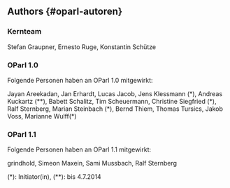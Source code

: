 ## Authors {#oparl-autoren}

### Kernteam

Stefan Graupner, Ernesto Ruge, Konstantin Schütze

### OParl 1.0

Folgende Personen haben an OParl 1.0 mitgewirkt:

Jayan Areekadan,
Jan Erhardt,
Lucas Jacob,
Jens Klessmann (\*),
Andreas Kuckartz (\*\*),
Babett Schalitz,
Tim Scheuermann,
Christine Siegfried (\*),
Ralf Sternberg,
Marian Steinbach (\*),
Bernd Thiem,
Thomas Tursics,
Jakob Voss,
Marianne Wulff(\*)

### OParl 1.1

Folgende Personen haben an OParl 1.1 mitgewirkt:

grindhold,
Simeon Maxein,
Sami Mussbach,
Ralf Sternberg


(\*): Initiator(in), (\*\*): bis 4.7.2014
